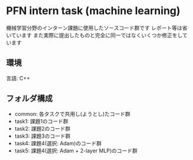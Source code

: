 # PFN intern task (machine learning)

機械学習分野のインターン課題に使用したソースコード群です
レポート等は省いています
また実際に提出したものと完全に同一ではなくいくつか修正をしています

## 環境

言語: C++

## フォルダ構成

- common: 各タスクで共用し(ようとし)たコード群
- task1: 課題1のコード群
- task2: 課題2のコード群
- task3: 課題3のコード群
- task4: 課題4(選択: Adam)のコード群
- task5: 課題4(選択: Adam + 2-layer MLP)のコード群
